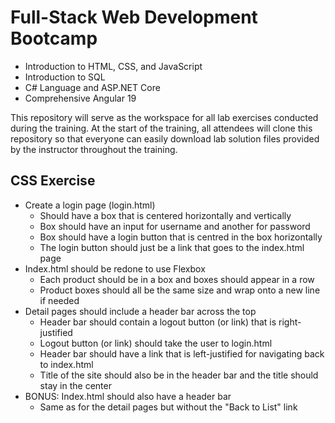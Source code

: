 # Full-Stack Web Development Bootcamp

- Introduction to HTML, CSS, and JavaScript
- Introduction to SQL
- C# Language and ASP.NET Core
- Comprehensive Angular 19

This repository will serve as the workspace for all lab exercises conducted during the training. At the start of the training, all attendees will clone this repository so that everyone can easily download lab solution files provided by the instructor throughout the training.

## CSS Exercise

- Create a login page (login.html)
  - Should have a box that is centered horizontally and vertically
  - Box should have an input for username and another for password
  - Box should have a login button that is centred in the box horizontally
  - The login button should just be a link that goes to the index.html page
- Index.html should be redone to use Flexbox
  - Each product should be in a box and boxes should appear in a row
  - Product boxes should all be the same size and wrap onto a new line if needed
- Detail pages should include a header bar across the top
  - Header bar should contain a logout button (or link) that is right-justified
  - Logout button (or link) should take the user to login.html
  - Header bar should have a link that is left-justified for navigating back to index.html
  - Title of the site should also be in the header bar and the title should stay in the center
- BONUS: Index.html should also have a header bar
  - Same as for the detail pages but without the "Back to List" link
